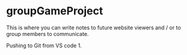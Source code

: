# groupGameProject

This is where you can write notes to future website viewers and / or to group members to communicate.

Pushing to Git from VS code
1. 

